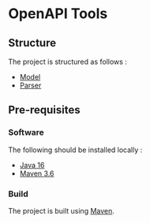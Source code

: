 # OpenAPI Tools

## Structure

The project is structured as follows :

* [Model](./model)
* [Parser](./parser)

## Pre-requisites

### Software

The following should be installed locally :

* [Java 16](https://www.oracle.com/java/technologies/javase-jdk16-downloads.html)
* [Maven 3.6](http://maven.apache.org/)

### Build

The project is built using [Maven](https://maven.apache.org).

